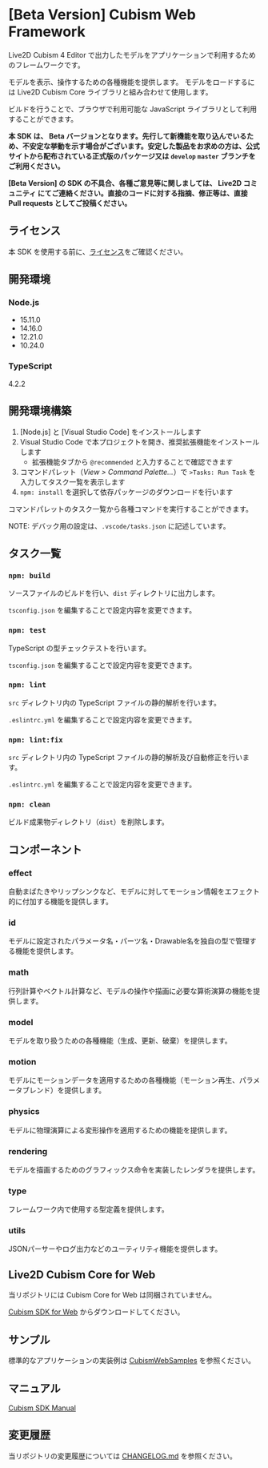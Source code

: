 # \[Beta Version\] Cubism Web Framework

Live2D Cubism 4 Editor で出力したモデルをアプリケーションで利用するためのフレームワークです。

モデルを表示、操作するための各種機能を提供します。
モデルをロードするには Live2D Cubism Core ライブラリと組み合わせて使用します。

ビルドを行うことで、ブラウザで利用可能な JavaScript ライブラリとして利用することができます。

**本 SDK は、 Beta バージョンとなります。先行して新機能を取り込んでいるため、不安定な挙動を示す場合がございます。安定した製品をお求めの方は、公式サイトから配布されている正式版のパッケージ又は `develop` `master` ブランチをご利用ください。**

**\[Beta Version\] の SDK の不具合、各種ご意見等に関しましては、 Live2D コミュニティ にてご連絡ください。直接のコードに対する指摘、修正等は、直接 Pull requests としてご投稿ください。**


## ライセンス

本 SDK を使用する前に、[ライセンス](LICENSE.md)をご確認ください。


## 開発環境

### Node.js

* 15.11.0
* 14.16.0
* 12.21.0
* 10.24.0

### TypeScript

4.2.2


## 開発環境構築

1. [Node.js] と [Visual Studio Code] をインストールします
1. Visual Studio Code で本プロジェクトを開き、推奨拡張機能をインストールします
    * 拡張機能タブから `@recommended` と入力することで確認できます
1. コマンドパレット（*View > Command Palette...*）で `>Tasks: Run Task` を入力してタスク一覧を表示します
1. `npm: install` を選択して依存パッケージのダウンロードを行います

コマンドパレットのタスク一覧から各種コマンドを実行することができます。

NOTE: デバック用の設定は、`.vscode/tasks.json` に記述しています。

## タスク一覧

### `npm: build`

ソースファイルのビルドを行い、`dist` ディレクトリに出力します。

`tsconfig.json` を編集することで設定内容を変更できます。

### `npm: test`

TypeScript の型チェックテストを行います。

`tsconfig.json` を編集することで設定内容を変更できます。

### `npm: lint`

`src` ディレクトリ内の TypeScript ファイルの静的解析を行います。

`.eslintrc.yml` を編集することで設定内容を変更できます。

### `npm: lint:fix`

`src` ディレクトリ内の TypeScript ファイルの静的解析及び自動修正を行います。

`.eslintrc.yml` を編集することで設定内容を変更できます。

### `npm: clean`

ビルド成果物ディレクトリ（`dist`）を削除します。


## コンポーネント

### effect

自動まばたきやリップシンクなど、モデルに対してモーション情報をエフェクト的に付加する機能を提供します。

### id

モデルに設定されたパラメータ名・パーツ名・Drawable名を独自の型で管理する機能を提供します。

### math

行列計算やベクトル計算など、モデルの操作や描画に必要な算術演算の機能を提供します。

### model

モデルを取り扱うための各種機能（生成、更新、破棄）を提供します。

### motion

モデルにモーションデータを適用するための各種機能（モーション再生、パラメータブレンド）を提供します。

### physics

モデルに物理演算による変形操作を適用するための機能を提供します。

### rendering

モデルを描画するためのグラフィックス命令を実装したレンダラを提供します。

### type

フレームワーク内で使用する型定義を提供します。

### utils

JSONパーサーやログ出力などのユーティリティ機能を提供します。


## Live2D Cubism Core for Web

当リポジトリには Cubism Core for Web は同梱されていません。

[Cubism SDK for Web] からダウンロードしてください。

[Cubism SDK for Web]: https://www.live2d.com/download/cubism-sdk/download-web/


## サンプル

標準的なアプリケーションの実装例は [CubismWebSamples] を参照ください。

[CubismWebSamples]: https://github.com/Live2D/CubismWebSamples


## マニュアル

[Cubism SDK Manual](https://docs.live2d.com/cubism-sdk-manual/top/)


## 変更履歴

当リポジトリの変更履歴については [CHANGELOG.md](CHANGELOG.md) を参照ください。
